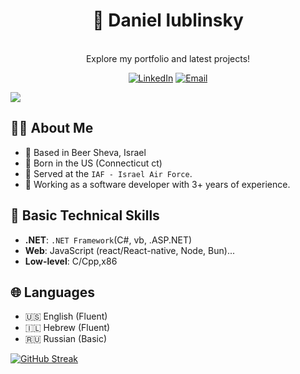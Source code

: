 <h1 align="center">🚀 Daniel lublinsky</h1>

<p align="center">

  <br>
  Explore my portfolio and latest projects!
  
</p>


<p align="center">
  <a href="https://www.linkedin.com/in/daniel-lublinsky-15897a265/"><img src="https://img.shields.io/badge/LinkedIn-0A66C2.svg?style=for-the-badge&logo=LinkedIn&logoColor=white" alt="LinkedIn"></a>
  <a href="mailto:daniellublinsky39@gmail.com"><img src="https://img.shields.io/badge/Email-D14836?style=for-the-badge&logo=gmail&logoColor=white" alt="Email"></a>
</p>

![](https://komarev.com/ghpvc/?username=danielLublinsky&color=blueviolet)
## 👨‍💻 About Me
- 📍 Based in Beer Sheva, Israel
- 📑 Born in the US (Connecticut ct)
- 🫡 Served at the `IAF - Israel Air Force`.
- 🧠 Working as a software developer with 3+ years of experience.

## 💼 Basic Technical Skills
- **.NET**: `.NET Framework`(C#, vb, .ASP.NET)
- **Web**: JavaScript (react/React-native, Node, Bun)...
- **Low-level**: C/Cpp,x86

## 🌐 Languages
- 🇺🇸 English (Fluent)
- 🇮🇱 Hebrew (Fluent)
- 🇷🇺 Russian (Basic)



[![GitHub Streak](https://streak-stats.demolab.com?user=danielLublinsky&theme=radical&hide_border=true&mode=weekly)](https://git.io/streak-stats)
